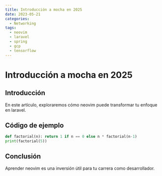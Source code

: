 ```yaml
---
title: Introducción a mocha en 2025
date: 2023-05-21
categories:
  - Networking
tags:
  - neovim
  - laravel
  - spring
  - gcp
  - tensorflow
---
```


# Introducción a mocha en 2025

## Introducción

En este artículo, exploraremos cómo neovim puede transformar tu enfoque en laravel.

## Código de ejemplo

```python
def factorial(n): return 1 if n == 0 else n * factorial(n-1)
print(factorial(5))
```

## Conclusión

Aprender neovim es una inversión útil para tu carrera como desarrollador.